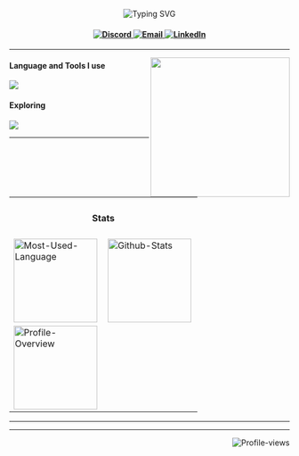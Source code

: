 <p align="center">
    <img src="https://readme-typing-svg.herokuapp.com?font=Tekture&pause=1000&color=3E68D7&width=435&lines=Hello+There;Welcome+to+Prajal+Gurung's+profile&center=true"
        alt="Typing SVG" />
</p>

<h4 align="center">
  <a href="https://www.discord.com/users/v3HEcQjJ" target="_blank">
    <img alt="Discord"
         src="https://img.shields.io/badge/Discord-3e68d7?style=for-the-badge&logo=discord&logoColor=c0caf5&labelColor=394b70" />
  </a>
  <a href="mailto:grgprajal01@gmail.com" target="_blank">
    <img alt="Email"
         src="https://img.shields.io/badge/Mail-3e68d7?style=for-the-badge&logo=gmail&logoColor=c0caf5&labelColor=394b70" />
  </a>
  <a href="https://www.linkedin.com/in/prajal-gurung-6a09a028a/" target="_blank">
    <img alt="LinkedIn"
         src="https://img.shields.io/badge/LinkedIn-3e68d7?style=for-the-badge&logo=linkedin&logoColor=c0caf5&labelColor=394b70" />
  </a>
</h4>


<hr />

<img align="right" height="250" src="assets/cover.svg" />
<h4>Language and Tools I use</h4>
<img src="https://skillicons.dev/icons?i=ts,nodejs,mysql,postman,vercel,nextjs,react,tailwind,css,figma" />


<h4>Exploring</h4>
<img src="https://skillicons.dev/icons?i=nextjs,solidity,docker" />

<hr />

<table align="center">
    <tr>
        <th colspan="2">
            <h4>Stats</h4>
        </th>
    </tr>
    <tr>
        <td align="left">
            <img align="left" height="150vh" alt="Most-Used-Language"
                src="https://github-readme-stats.vercel.app/api/top-langs?username=PRAJAL63&show_icons=true&theme=tokyonight&layout=compact" />
        </td>
        <td align="left">
            <img align="left" height="150vh" alt="Github-Stats"
                src="https://github-readme-stats.vercel.app/api?username=PRAJAL63&show_icons=true&theme=tokyonight" />
        </td>
    </tr>
  <tr>
    <td>
           <img align="left" height="150vh" alt="Profile-Overview"
                 src="https://github-readme-streak-stats.herokuapp.com/?user=PRAJAL63&theme=tokyonight" />
    </td>
  </tr>
    <!-- <tr>
        <td align="left">
            <img align="left" height="150vh" alt="Profile-Overview"
                src="https://github-readme-streak-stats.herokuapp.com/?user=PRAJAL63&theme=tokyonight" />
        </td>
        <td align="left">
            <img align="left" height="150vh" alt="Wakatime-Stats"
                src="https://github-readme-stats.vercel.app/api/wakatime?username=PRAJAL63&theme=tokyonight&langs_count=4" />
        </td>
    </tr> -->
</table>

<hr />

<hr />

<img align="right" alt="Profile-views"
    src="https://komarev.com/ghpvc/?username=PRAJAL63&style=for-the-badge&color=3e68d7" />
